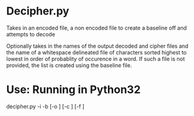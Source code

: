 # Decipher.py

Takes in an encoded file, a non encoded file to create a baseline off and attempts to decode

Optionally takes in the names of the output decoded and cipher files and the name of a whitespace delineated file of characters sorted highest to lowest in order of probablity of occurence in a word.  If such a file is not provided, the list is created using the baseline file.

# Use: Running in Python32

decipher.py -i <encoded-file> -b <baseline-file> [-o <decoded-file>] [-c <cipher-file>] [-f <frequency-file>]

